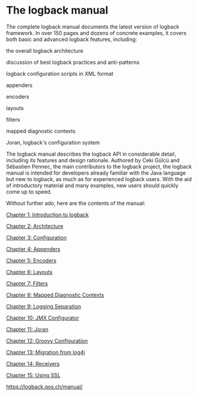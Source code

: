 # The logback manual

The complete logback manual documents the latest version of logback framework. In over 150 pages and dozens of concrete examples, it covers both basic and advanced logback features, including:

the overall logback architecture

discussion of best logback practices and anti-patterns

logback configuration scripts in XML format

appenders

encoders

layouts

filters

mapped diagnostic contexts

Joran, logback's configuration system

The logback manual describes the logback API in considerable detail, including its features and design rationale. Authored by Ceki Gülcü and Sébastien Pennec, the main contributors to the logback project, the logback manual is intended for developers already familiar with the Java language but new to logback, as much as for experienced logback users. With the aid of introductory material and many examples, new users should quickly come up to speed.

Without further ado, here are the contents of the manual:

[Chapter 1: Introduction to logback](./01_introduction.md)

[Chapter 2: Architecture](./02_architecture.md)

[Chapter 3: Configuration](./03_configuration.md)

[Chapter 4: Appenders](./04_appenders.md)

[Chapter 5: Encoders](./05_encoders.md)

[Chapter 6: Layouts](./06_layouts.md)

[Chapter 7: Filters](./07_filters.md)

[Chapter 8: Mapped Diagnostic Contexts](./08_mdc.md)

[Chapter 9: Logging Separation](./09_loggingSeparation.md)

[Chapter 10: JMX Configurator](./10_jmxConfig.md)

[Chapter 11: Joran](./11_onJoran.md)

[Chapter 12: Groovy Configuration](./12_groovy.md)

[Chapter 13: Migration from log4j](./13_migrationFromLog4j.md)

[Chapter 14: Receivers](./14_receivers.md)

[Chapter 15: Using SSL](./15_usingSSL.md)




<https://logback.qos.ch/manual/>

